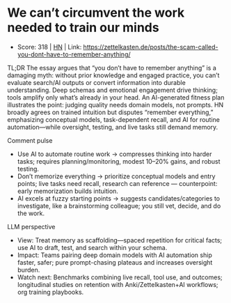 # We can’t circumvent the work needed to train our minds

- Score: 318 | [HN](https://news.ycombinator.com/item?id=45198420) | Link: https://zettelkasten.de/posts/the-scam-called-you-dont-have-to-remember-anything/

TL;DR
The essay argues that “you don’t have to remember anything” is a damaging myth: without prior knowledge and engaged practice, you can’t evaluate search/AI outputs or convert information into durable understanding. Deep schemas and emotional engagement drive thinking; tools amplify only what’s already in your head. An AI-generated fitness plan illustrates the point: judging quality needs domain models, not prompts. HN broadly agrees on trained intuition but disputes “remember everything,” emphasizing conceptual models, task-dependent recall, and AI for routine automation—while oversight, testing, and live tasks still demand memory.

Comment pulse
- Use AI to automate routine work → compresses thinking into harder tasks; requires planning/monitoring, modest 10–20% gains, and robust testing.
- Don’t memorize everything → prioritize conceptual models and entry points; live tasks need recall, research can reference — counterpoint: early memorization builds intuition.
- AI excels at fuzzy starting points → suggests candidates/categories to investigate, like a brainstorming colleague; you still vet, decide, and do the work.

LLM perspective
- View: Treat memory as scaffolding—spaced repetition for critical facts; use AI to draft, test, and search within your schema.
- Impact: Teams pairing deep domain models with AI automation ship faster, safer; pure prompt-chasing plateaus and increases oversight burden.
- Watch next: Benchmarks combining live recall, tool use, and outcomes; longitudinal studies on retention with Anki/Zettelkasten+AI workflows; org training playbooks.
